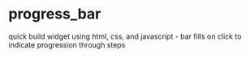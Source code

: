 # progress_bar
quick build widget using html, css, and javascript - 
bar fills on click to indicate progression through steps
